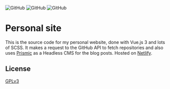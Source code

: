 ![GitHub](https://img.shields.io/github/license/MatrixEternal/site?style=flat-square)
![GitHub](https://img.shields.io/github/v/release/MatrixEternal/site?style=flat-square)
![GitHub](https://img.shields.io/github/last-commit/MatrixEternal/site/main?style=flat-square)

# Personal site

This is the source code for my personal website, done with Vue.js 3 and lots of SCSS.
It makes a request to the GitHub API to fetch repositories and also uses [Prismic](https://prismic.io/)
as a Headless CMS for the blog posts. Hosted on [Netlify](https://www.netlify.com/).

## License
[GPLv3](LICENSE)
